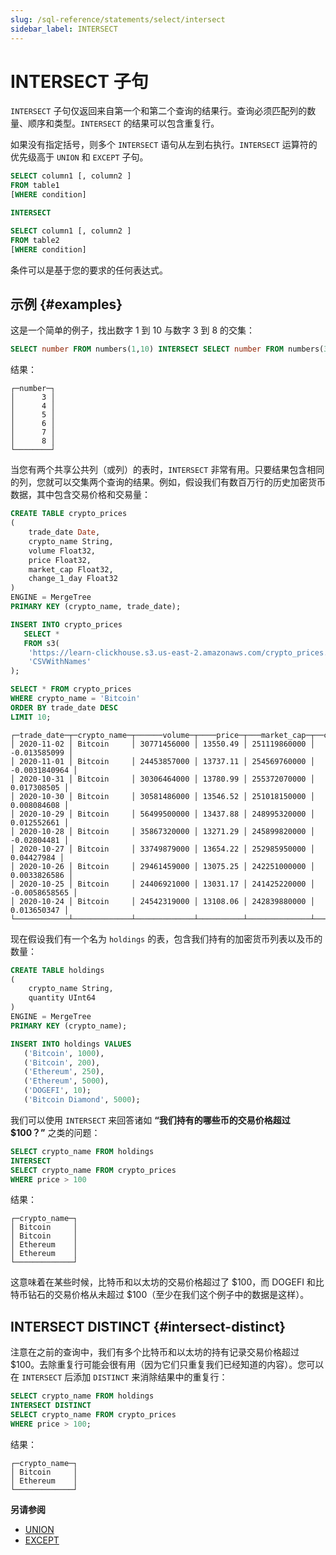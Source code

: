 ```yaml
---
slug: /sql-reference/statements/select/intersect
sidebar_label: INTERSECT
---
```



# INTERSECT 子句

`INTERSECT` 子句仅返回来自第一个和第二个查询的结果行。查询必须匹配列的数量、顺序和类型。`INTERSECT` 的结果可以包含重复行。

如果没有指定括号，则多个 `INTERSECT` 语句从左到右执行。`INTERSECT` 运算符的优先级高于 `UNION` 和 `EXCEPT` 子句。

``` sql
SELECT column1 [, column2 ]
FROM table1
[WHERE condition]

INTERSECT

SELECT column1 [, column2 ]
FROM table2
[WHERE condition]

```
条件可以是基于您的要求的任何表达式。

## 示例 {#examples}

这是一个简单的例子，找出数字 1 到 10 与数字 3 到 8 的交集：

```sql
SELECT number FROM numbers(1,10) INTERSECT SELECT number FROM numbers(3,8);
```

结果：

```response
┌─number─┐
│      3 │
│      4 │
│      5 │
│      6 │
│      7 │
│      8 │
└────────┘
```

当您有两个共享公共列（或列）的表时，`INTERSECT` 非常有用。只要结果包含相同的列，您就可以交集两个查询的结果。例如，假设我们有数百万行的历史加密货币数据，其中包含交易价格和交易量：

```sql
CREATE TABLE crypto_prices
(
    trade_date Date,
    crypto_name String,
    volume Float32,
    price Float32,
    market_cap Float32,
    change_1_day Float32
)
ENGINE = MergeTree
PRIMARY KEY (crypto_name, trade_date);

INSERT INTO crypto_prices
   SELECT *
   FROM s3(
    'https://learn-clickhouse.s3.us-east-2.amazonaws.com/crypto_prices.csv',
    'CSVWithNames'
);

SELECT * FROM crypto_prices
WHERE crypto_name = 'Bitcoin'
ORDER BY trade_date DESC
LIMIT 10;
```

```response
┌─trade_date─┬─crypto_name─┬──────volume─┬────price─┬───market_cap─┬──change_1_day─┐
│ 2020-11-02 │ Bitcoin     │ 30771456000 │ 13550.49 │ 251119860000 │  -0.013585099 │
│ 2020-11-01 │ Bitcoin     │ 24453857000 │ 13737.11 │ 254569760000 │ -0.0031840964 │
│ 2020-10-31 │ Bitcoin     │ 30306464000 │ 13780.99 │ 255372070000 │   0.017308505 │
│ 2020-10-30 │ Bitcoin     │ 30581486000 │ 13546.52 │ 251018150000 │   0.008084608 │
│ 2020-10-29 │ Bitcoin     │ 56499500000 │ 13437.88 │ 248995320000 │   0.012552661 │
│ 2020-10-28 │ Bitcoin     │ 35867320000 │ 13271.29 │ 245899820000 │   -0.02804481 │
│ 2020-10-27 │ Bitcoin     │ 33749879000 │ 13654.22 │ 252985950000 │    0.04427984 │
│ 2020-10-26 │ Bitcoin     │ 29461459000 │ 13075.25 │ 242251000000 │  0.0033826586 │
│ 2020-10-25 │ Bitcoin     │ 24406921000 │ 13031.17 │ 241425220000 │ -0.0058658565 │
│ 2020-10-24 │ Bitcoin     │ 24542319000 │ 13108.06 │ 242839880000 │   0.013650347 │
└────────────┴─────────────┴─────────────┴──────────┴──────────────┴───────────────┘
```

现在假设我们有一个名为 `holdings` 的表，包含我们持有的加密货币列表以及币的数量：

```sql
CREATE TABLE holdings
(
    crypto_name String,
    quantity UInt64
)
ENGINE = MergeTree
PRIMARY KEY (crypto_name);

INSERT INTO holdings VALUES
   ('Bitcoin', 1000),
   ('Bitcoin', 200),
   ('Ethereum', 250),
   ('Ethereum', 5000),
   ('DOGEFI', 10);
   ('Bitcoin Diamond', 5000);
```

我们可以使用 `INTERSECT` 来回答诸如 **“我们持有的哪些币的交易价格超过 $100？”** 之类的问题：

```sql
SELECT crypto_name FROM holdings
INTERSECT
SELECT crypto_name FROM crypto_prices
WHERE price > 100
```

结果：

```response
┌─crypto_name─┐
│ Bitcoin     │
│ Bitcoin     │
│ Ethereum    │
│ Ethereum    │
└─────────────┘
```

这意味着在某些时候，比特币和以太坊的交易价格超过了 $100，而 DOGEFI 和比特币钻石的交易价格从未超过 $100（至少在我们这个例子中的数据是这样）。

## INTERSECT DISTINCT {#intersect-distinct}

注意在之前的查询中，我们有多个比特币和以太坊的持有记录交易价格超过 $100。去除重复行可能会很有用（因为它们只重复我们已经知道的内容）。您可以在 `INTERSECT` 后添加 `DISTINCT` 来消除结果中的重复行：

```sql
SELECT crypto_name FROM holdings
INTERSECT DISTINCT
SELECT crypto_name FROM crypto_prices
WHERE price > 100;
```

结果：

```response
┌─crypto_name─┐
│ Bitcoin     │
│ Ethereum    │
└─────────────┘
```


**另请参阅**

- [UNION](/sql-reference/statements/select/union)
- [EXCEPT](/sql-reference/statements/select/except)
